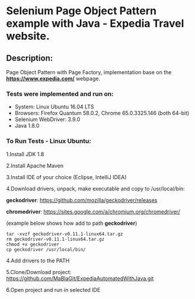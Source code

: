 # Selenium Page Object Pattern example with Java - Expedia Travel website.

## Description:
Page Object Pattern with Page Factory, implementation base on the __https://www.expedia.com/__ webpage.

### Tests were implemented and run on:

* System: Linux Ubuntu 16.04 LTS
* Browsers: Firefox Quantum 58.0.2, Chrome 65.0.3325.146 (both 64-bit)
* Selenium WebDriver: 3.9.0
* Java 1.8.0

### To Run Tests - Linux Ubuntu:

1.Install JDK 1.8

2.Install Apache Maven

3.Install IDE of your choice (Eclipse, IntelliJ IDEA)

4.Download drivers, unpack, make executable and copy to /usr/local/bin:

__geckodriver__: https://github.com/mozilla/geckodriver/releases

__chromedriver__: https://sites.google.com/a/chromium.org/chromedriver/

(example below shows how add to path __geckodriver__)


```
tar -xvzf geckodriver-v0.11.1-linux64.tar.gz
rm geckodriver-v0.11.1-linux64.tar.gz
chmod +x geckodriver
cp geckodriver /usr/local/bin/
```

4.Add drivers to the PATH

5.Clone/Download project: https://github.com/MaBlaGit/ExpediaAutomatedWithJava.git

6.Open project and run in selected IDE
